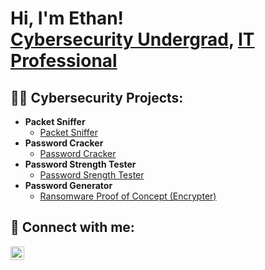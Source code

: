 <h1>Hi, I'm Ethan! <br/><a href="https://github.com/ethanSielski1">Cybersecurity Undergrad</a>, <a href="https://www.linkedin.com/in/ethansielski">IT Professional</a>

<h2>👨‍💻 Cybersecurity Projects:</h2>

- <b>Packet Sniffer</b>
  - [Packet Sniffer](https://github.com/ethanSielski1/PSURL)
- <b>Password Cracker</b>
  - [Password Cracker](https://github.com/ethanSielski1/PCURL) 
- <b>Password Strength Tester</b>
  - [Password Srength Tester](https://github.com/ethanSielski1/PSTURL)
- <b>Password Generator</b>
  - [Ransomware Proof of Concept (Encrypter)](https://github.com/ethanSielski/PGURL)


<h2> 🤳 Connect with me:</h2>


[<img align="left" alt="EthanSielski | LinkedIn" width="22px" src="https://cdn.jsdelivr.net/npm/simple-icons@v3/icons/linkedin.svg" />][linkedin]





[linkedin]: https://www.linkedin.com/in/ethansielski

